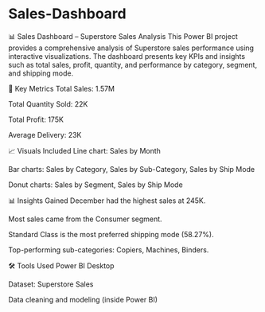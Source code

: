 # Sales-Dashboard
📊 Sales Dashboard – Superstore Sales Analysis
This Power BI project provides a comprehensive analysis of Superstore sales performance using interactive visualizations. The dashboard presents key KPIs and insights such as total sales, profit, quantity, and performance by category, segment, and shipping mode.

📌 Key Metrics
Total Sales: 1.57M

Total Quantity Sold: 22K

Total Profit: 175K

Average Delivery: 23K

📈 Visuals Included
Line chart: Sales by Month

Bar charts: Sales by Category, Sales by Sub-Category, Sales by Ship Mode

Donut charts: Sales by Segment, Sales by Ship Mode

📊 Insights Gained
December had the highest sales at 245K.

Most sales came from the Consumer segment.

Standard Class is the most preferred shipping mode (58.27%).

Top-performing sub-categories: Copiers, Machines, Binders.

🛠 Tools Used
Power BI Desktop

Dataset: Superstore Sales

Data cleaning and modeling (inside Power BI)
